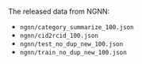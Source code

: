 The released data from NGNN:

- `ngnn/category_summarize_100.json`
- `ngnn/cid2rcid_100.json`
- `ngnn/test_no_dup_new_100.json`
- `ngnn/train_no_dup_new_100.json`
